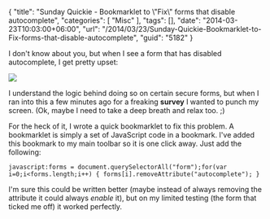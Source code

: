 {
	"title": "Sunday Quickie - Bookmarklet to \\\"Fix\\\" forms that disable autocomplete",
	"categories": [
		"Misc"
	],
	"tags": [],
	"date": "2014-03-23T10:03:00+06:00",
	"url": "/2014/03/23/Sunday-Quickie-Bookmarklet-to-Fix-forms-that-disable-autocomplete",
	"guid": "5182"
}

<p>
I don't know about you, but when I see a form that has disabled autocomplete, I get pretty upset:
</p>
<!--more-->
<p>
<img src="https://static.raymondcamden.com/images/Screenshot_3_23_14__8_48_AM.png" />
</p>

<p>
I understand the logic behind doing so on certain secure forms, but when I ran into this a few minutes ago for a freaking <strong>survey</strong> I wanted to punch my screen. (Ok, maybe I need to take a deep breath and relax too. ;)
</p>

<p>
For the heck of it, I wrote a quick bookmarklet to fix this problem. A bookmarklet is simply a set of JavaScript code in a bookmark. I've added this bookmark to my main toolbar so it is one click away. Just add the following:
</p>


<pre><code class="language-javascript">javascript:forms = document.querySelectorAll("form");for(var i=0;i&lt;forms.length;i++) { forms[i].removeAttribute("autocomplete"); }</code></pre>

<p>
I'm sure this could be written better (maybe instead of always removing the attribute it could always <i>enable</i> it), but on my limited testing (the form that ticked me off) it worked perfectly.
</p>